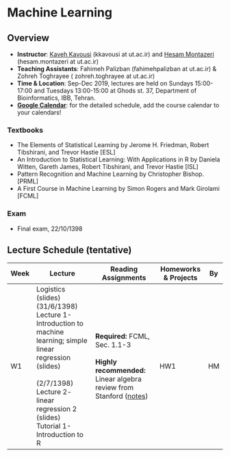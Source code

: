 # Machine Learning 

## Overview
- **Instructor**: [Kaveh Kavousi](http://cbb.ut.ac.ir) (kkavousi at ut.ac.ir) and [Hesam Montazeri](http://lcbb.ut.ac.ir) (hesam.montazeri at ut.ac.ir)
- **Teaching Assistants**: Fahimeh Palizban (fahimehpalizban at ut.ac.ir) & Zohreh Toghrayee ( zohreh.toghrayee at ut.ac.ir)
- **Time & Location**: Sep-Dec 2019, lectures are held on Sundays 15:00-17:00 and Tuesdays 13:00-15:00 at Ghods st. 37, Department of Bioinformatics, IBB, Tehran.
- **[Google Calendar](https://calendar.google.com/calendar/embed?src=kcusveuj8kebja2cjf909fu8kk%40group.calendar.google.com&ctz=Asia%2FTehran)**: for the detailed schedule, add the course calendar to your calendars!

### Textbooks
- The Elements of Statistical Learning by Jerome H. Friedman, Robert Tibshirani, and Trevor Hastie [ESL]
- An Introduction to Statistical Learning: With Applications in R by Daniela Witten, Gareth James, Robert Tibshirani, and Trevor Hastie [ISL]
- Pattern Recognition and Machine Learning by Christopher Bishop.  [PRML]
- A First Course in Machine Learning by Simon Rogers and Mark Girolami [FCML]

### Exam
- Final exam, 22/10/1398

## Lecture Schedule (tentative)

Week | Lecture | Reading Assignments | Homeworks & Projects | By |
 ------------- | -------------------------- | ------------- | ------------- | ------ |
W1 | Logistics (slides) <br> (31/6/1398) Lecture 1- Introduction to machine learning; simple linear regression (slides) <br> <br> (2/7/1398) Lecture 2- linear regression 2 (slides) <br> Tutorial 1- Introduction to R| **Required:** FCML, Sec. 1.1-3 <br> <br>  **Highly recommended:** Linear algebra review from Stanford ([notes](http://cs229.stanford.edu/summer2019/cs229-linalg.pdf)) | HW1 | HM |


